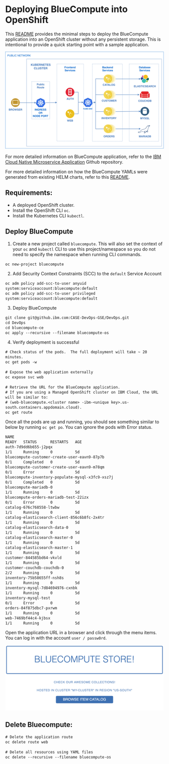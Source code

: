
# Deploying BlueCompute into OpenShift

This [README](../bluecompute-ce/README.md) provides the minimal steps to deploy the BlueCompute application into an OpenShift cluster without any persistent storage.  This is intentional to provide a quick starting point with a sample application.   

![BlueCompute Architecture](../static/imgs/bluecompute-architecture.png)

For more detailed information on BlueCompute application, refer to the [IBM Cloud Native Microservice Application](https://github.com/ibm-cloud-architecture/refarch-cloudnative-kubernetes/blob/spring/docs/openshift/README.md) Github repository.  

For more detailed information on how the BlueCompute YAMLs were generated from existing HELM charts, refer to this [README](https://github.com/ibm-cloud-architecture/refarch-cloudnative-kubernetes/blob/spring/docs/openshift/README.md#deploy-bluecompute-to-openshift).

## Requirements:
- A deployed OpenShift cluster.
- Install the OpenShift CLI `oc`.
- Install the Kubernetes CLI `kubectl`.

## Deploy BlueCompute
1. Create a new project called `bluecompute`.  This will also set the context of your `oc` and `kubectl` CLI to use this project/namespace so you do not need to specify the namespace when running CLI commands.
```
oc new-project bluecompute
```

2. Add Security Context Constraints (SCC) to the `default` Service Account
```
oc adm policy add-scc-to-user anyuid system:serviceaccount:bluecompute:default
oc adm policy add-scc-to-user privileged system:serviceaccount:bluecompute:default
```

3. Deploy BlueCompute
```
git clone git@github.ibm.com:CASE-DevOps-GSE/DevOps.git
cd DevOps
cd bluecompute-ce
oc apply --recursive --filename bluecompute-os
```

4. Verify deployment is successful
```
# Check status of the pods.  The full deployment will take ~ 20 minutes.
oc get pods -w

# Expose the web application externally
oc expose svc web

# Retrieve the URL for the BlueCompute application.  
# If you are using a Managed OpenShift cluster on IBM Cloud, the URL will be similar to:
# (web-bluecompute.<cluster name> -ibm-<unique key>.us-south.containers.appdomain.cloud).
oc get route
```

Once all the pods are up and running, you should see something similar to below by running `oc get po`.
You can ignore the pods with Error status.  

```
NAME                                                                    READY   STATUS      RESTARTS   AGE
auth-7d9dd6b655-j2pqx                                                   1/1     Running     0          5d
bluecompute-customer-create-user-eavn9-87p7b                            0/1     Completed   0          5d
bluecompute-customer-create-user-eavn9-m78qm                            0/1     Error       0          5d
bluecompute-inventory-populate-mysql-x3fc9-xsz7j                        0/1     Completed   0          5d
bluecompute-mariadb-0                                                   1/1     Running     0          5d
bluecompute-orders-mariadb-test-22izx                                   0/1     Error       0          5d
catalog-676c768558-ltwbw                                                1/1     Running     0          5d
catalog-elasticsearch-client-856c6b8fc-2x4tr                            1/1     Running     0          5d
catalog-elasticsearch-data-0                                            1/1     Running     0          5d
catalog-elasticsearch-master-0                                          1/1     Running     0          5d
catalog-elasticsearch-master-1                                          1/1     Running     0          5d
customer-844585bd64-vkvld                                               1/1     Running     0          5d
customer-couchdb-couchdb-0                                              2/2     Running     9          5d
inventory-75b58655ff-nsh8s                                              1/1     Running     0          5d
inventory-mysql-7d84694976-cxnbk                                        1/1     Running     0          5d
inventory-mysql-test                                                    0/1     Error       0          5d
orders-84f875dbc7-pxrwm                                                 1/1     Running     0          5d
web-7469bf44c4-kjbsx                                                    1/1     Running     0          5d
```

Open the application URL in a browser and click through the menu items.  You can log in with the account `user / passw0rd`.

![BlueCompute Homepage](../static/imgs/bluecompute-homepage.png)

## Delete Bluecompute:
```
# Delete the application route
oc delete route web

# Delete all resources using YAML files
oc delete --recursive --filename bluecompute-os
```
